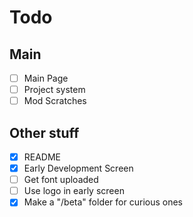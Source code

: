 # Todo

## Main
 - [ ] Main Page
 - [ ] Project system
 - [ ] Mod Scratches

## Other stuff
 - [x] README
 - [x] Early Development Screen
 - [ ] Get font uploaded
 - [ ] Use logo in early screen
 - [x] Make a "/beta" folder for curious ones
